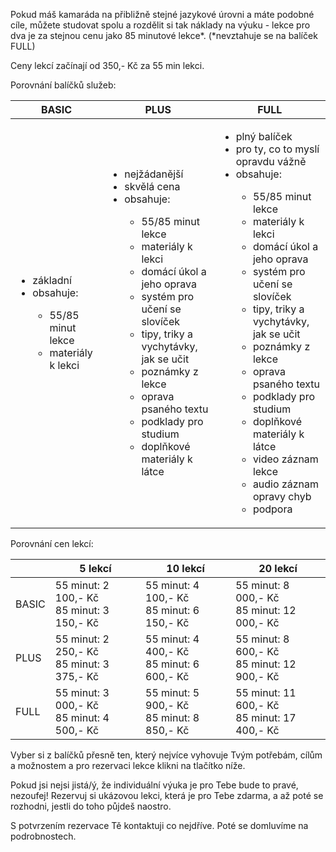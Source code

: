 Pokud máš kamaráda na přibližně stejné jazykové úrovni a máte podobné cíle, můžete studovat spolu a rozdělit si tak náklady na výuku - lekce pro dva je za stejnou cenu jako 85 minutové lekce*. (*nevztahuje se na balíček FULL)

Ceny lekcí začínají od 350,- Kč za 55 min lekci.

Porovnání balíčků služeb:

<table>
  <thead>
    <tr>
      <th>BASIC</th>
      <th>PLUS</th>
      <th>FULL</th>
    </tr>
  </thead>
  <tbody>
    <tr>
      <td>
        <ul>
          <li>základní</li>
          <li>obsahuje:</li>
          <ul>
            <li>55/85 minut lekce</li>
            <li>materiály k lekci​</li>
          </ul>
        </ul>
      </td>
      <td>
        <ul>
          <li>nejžádanější</li>
          <li>skvělá cena</li>
          <li>obsahuje:</li>
          <ul>
            <li>55/85 minut lekce</li>
            <li>materiály k lekci​</li>
            <li>domácí úkol a jeho oprava</li>
            <li>systém pro učení se slovíček​</li>
            <li>tipy, triky a vychytávky,  jak se učit​</li>
            <li>poznámky z lekce​</li>
            <li>oprava psaného textu​</li>
            <li>podklady pro studium​</li>
            <li>doplňkové materiály k látce​</li>
          </ul>
        </ul>
      </td>
      <td>
        <ul>
          <li>plný balíček</li>
          <li>pro ty, co to myslí opravdu vážně</li>
          <li>obsahuje:</li>
          <ul>
            <li>55/85 minut lekce</li>
            <li>materiály k lekci​</li>
            <li>domácí úkol a jeho oprava​</li>
            <li>​systém pro učení se slovíček​</li>
            <li>tipy, triky a vychytávky, jak se učit​</li>
            <li>poznámky z lekce​</li>
            <li>oprava psaného textu​</li>
            <li>podklady pro studium​</li>
            <li>doplňkové materiály k látce​</li>
            <li>video záznam lekce​</li>
            <li>audio záznam opravy chyb​</li>
            <li>podpora​</li>
          </ul>
        </ul>
      </td>
    </tr>
  </tbody>
</table>




Porovnání cen lekcí:

<table>
  <thead>
    <tr>
      <th></th>
      <th>5 lekcí</th>
      <th>10 lekcí</th>
      <th>20 lekcí</th>
    </tr>
  </thead>
  <tbody>
    <tr>
      <td>BASIC</td>
      <td>55 minut: 2 100,- Kč<br/>85 minut: 3 150,- Kč</td>
      <td>55 minut: 4 100,- Kč<br/>85 minut: 6 150,- Kč</td>
      <td>55 minut: 8 000,- Kč<br/>85 minut: 12 000,- Kč</td>
    </tr>
    <tr>
      <td>PLUS</td>
      <td>55 minut: 2 250,- Kč<br/>85 minut: 3 375,- Kč</td>
      <td>55 minut: 4 400,- Kč<br/>85 minut: 6 600,- Kč</td>
      <td>55 minut: 8 600,- Kč<br/>85 minut: 12 900,- Kč</td>
    </tr>
    <tr>
      <td>FULL</td>
      <td>55 minut: 3 000,- Kč<br/>85 minut: 4 500,- Kč</td>
      <td>55 minut: 5 900,- Kč<br/>85 minut: 8 850,- Kč</td>
      <td>55 minut: 11 600,- Kč<br/>85 minut: 17 400,- Kč</td>
    </tr>
  </tbody>
</table>


Vyber si z balíčků přesně ten, který nejvíce vyhovuje Tvým potřebám, cílům a možnostem a pro rezervaci lekce klikni na tlačítko níže.

Pokud jsi nejsi jistá/ý, že individuální výuka je pro Tebe bude to pravé, nezoufej! Rezervuj si ukázovou lekci, která je pro Tebe zdarma, a až poté se rozhodni, jestli do toho půjdeš naostro.

S potvrzením rezervace Tě kontaktuji co nejdříve. Poté se domluvíme na podrobnostech.